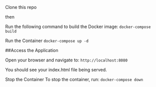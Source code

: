 Clone this repo

then

Run the following command to build the Docker image:
```docker-compose build```

Run the Container
```docker-compose up -d```

##Access the Application

Open your browser and navigate to:
```http://localhost:8080```

You should see your index.html file being served.

Stop the Container
To stop the container, run:
```docker-compose down```
